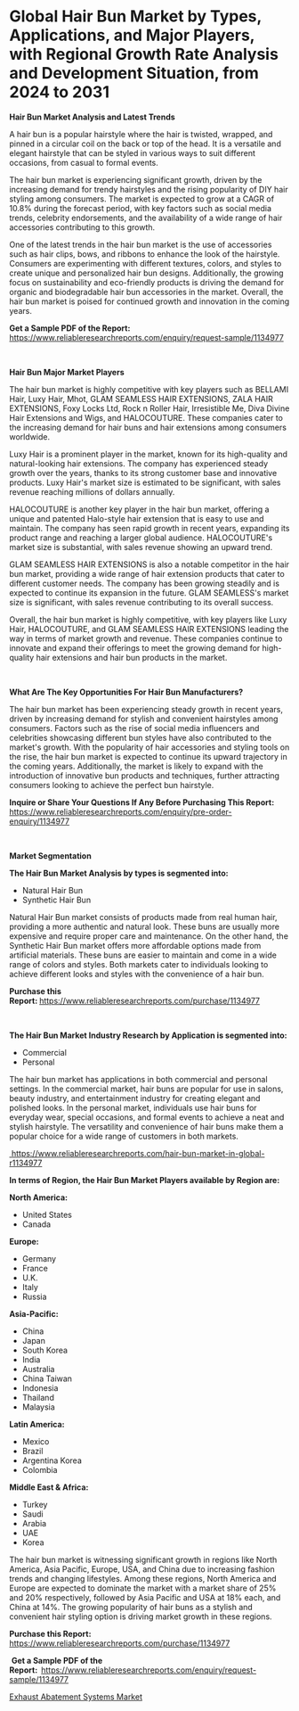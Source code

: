 <p><h1>Global Hair Bun Market by Types, Applications, and Major Players, with Regional Growth Rate Analysis and Development Situation, from 2024 to 2031</h1></p><p><strong>Hair Bun Market Analysis and Latest Trends</strong></p>
<p><p>A hair bun is a popular hairstyle where the hair is twisted, wrapped, and pinned in a circular coil on the back or top of the head. It is a versatile and elegant hairstyle that can be styled in various ways to suit different occasions, from casual to formal events.</p><p>The hair bun market is experiencing significant growth, driven by the increasing demand for trendy hairstyles and the rising popularity of DIY hair styling among consumers. The market is expected to grow at a CAGR of 10.8% during the forecast period, with key factors such as social media trends, celebrity endorsements, and the availability of a wide range of hair accessories contributing to this growth.</p><p>One of the latest trends in the hair bun market is the use of accessories such as hair clips, bows, and ribbons to enhance the look of the hairstyle. Consumers are experimenting with different textures, colors, and styles to create unique and personalized hair bun designs. Additionally, the growing focus on sustainability and eco-friendly products is driving the demand for organic and biodegradable hair bun accessories in the market. Overall, the hair bun market is poised for continued growth and innovation in the coming years.</p></p>
<p><strong>Get a Sample PDF of the Report:&nbsp;</strong> <a href="https://www.reliableresearchreports.com/enquiry/request-sample/1134977">https://www.reliableresearchreports.com/enquiry/request-sample/1134977</a></p>
<p>&nbsp;</p>
<p><strong>Hair Bun Major Market Players</strong></p>
<p><p>The hair bun market is highly competitive with key players such as BELLAMI Hair, Luxy Hair, Mhot, GLAM SEAMLESS HAIR EXTENSIONS, ZALA HAIR EXTENSIONS, Foxy Locks Ltd, Rock n Roller Hair, Irresistible Me, Diva Divine Hair Extensions and Wigs, and HALOCOUTURE. These companies cater to the increasing demand for hair buns and hair extensions among consumers worldwide.</p><p>Luxy Hair is a prominent player in the market, known for its high-quality and natural-looking hair extensions. The company has experienced steady growth over the years, thanks to its strong customer base and innovative products. Luxy Hair's market size is estimated to be significant, with sales revenue reaching millions of dollars annually.</p><p>HALOCOUTURE is another key player in the hair bun market, offering a unique and patented Halo-style hair extension that is easy to use and maintain. The company has seen rapid growth in recent years, expanding its product range and reaching a larger global audience. HALOCOUTURE's market size is substantial, with sales revenue showing an upward trend.</p><p>GLAM SEAMLESS HAIR EXTENSIONS is also a notable competitor in the hair bun market, providing a wide range of hair extension products that cater to different customer needs. The company has been growing steadily and is expected to continue its expansion in the future. GLAM SEAMLESS's market size is significant, with sales revenue contributing to its overall success.</p><p>Overall, the hair bun market is highly competitive, with key players like Luxy Hair, HALOCOUTURE, and GLAM SEAMLESS HAIR EXTENSIONS leading the way in terms of market growth and revenue. These companies continue to innovate and expand their offerings to meet the growing demand for high-quality hair extensions and hair bun products in the market.</p></p>
<p>&nbsp;</p>
<p><strong>What Are The Key Opportunities For Hair Bun Manufacturers?</strong></p>
<p><p>The hair bun market has been experiencing steady growth in recent years, driven by increasing demand for stylish and convenient hairstyles among consumers. Factors such as the rise of social media influencers and celebrities showcasing different bun styles have also contributed to the market's growth. With the popularity of hair accessories and styling tools on the rise, the hair bun market is expected to continue its upward trajectory in the coming years. Additionally, the market is likely to expand with the introduction of innovative bun products and techniques, further attracting consumers looking to achieve the perfect bun hairstyle.</p></p>
<p><strong>Inquire or Share Your Questions If Any Before Purchasing This Report:</strong> <a href="https://www.reliableresearchreports.com/enquiry/pre-order-enquiry/1134977">https://www.reliableresearchreports.com/enquiry/pre-order-enquiry/1134977</a></p>
<p>&nbsp;</p>
<p><strong>Market Segmentation</strong></p>
<p><strong>The Hair Bun Market Analysis by types is segmented into:</strong></p>
<p><ul><li>Natural Hair Bun</li><li>Synthetic Hair Bun</li></ul></p>
<p><p>Natural Hair Bun market consists of products made from real human hair, providing a more authentic and natural look. These buns are usually more expensive and require proper care and maintenance. On the other hand, the Synthetic Hair Bun market offers more affordable options made from artificial materials. These buns are easier to maintain and come in a wide range of colors and styles. Both markets cater to individuals looking to achieve different looks and styles with the convenience of a hair bun.</p></p>
<p><strong>Purchase this Report:&nbsp;</strong><a href="https://www.reliableresearchreports.com/purchase/1134977">https://www.reliableresearchreports.com/purchase/1134977</a></p>
<p>&nbsp;</p>
<p><strong>The Hair Bun Market Industry Research by Application is segmented into:</strong></p>
<p><ul><li>Commercial</li><li>Personal</li></ul></p>
<p><p>The hair bun market has applications in both commercial and personal settings. In the commercial market, hair buns are popular for use in salons, beauty industry, and entertainment industry for creating elegant and polished looks. In the personal market, individuals use hair buns for everyday wear, special occasions, and formal events to achieve a neat and stylish hairstyle. The versatility and convenience of hair buns make them a popular choice for a wide range of customers in both markets.</p></p>
<p><a href="https://www.reliableresearchreports.com/hair-bun-market-in-global-r1134977">&nbsp;https://www.reliableresearchreports.com/hair-bun-market-in-global-r1134977</a></p>
<p><strong>In terms of Region, the Hair Bun Market Players available by Region are:</strong></p>
<p>
    <p> <strong> North America: </strong>
        <ul>
            <li>United States</li>
            <li>Canada</li>
        </ul>
        </p> 
    <p> <strong> Europe: </strong>
        <ul>
            <li>Germany</li>
            <li>France</li>
            <li>U.K.</li>
            <li>Italy</li>
            <li>Russia</li>
        </ul>
        </p> 
    <p> <strong> Asia-Pacific: </strong>
        <ul>
            <li>China</li>
            <li>Japan</li>
            <li>South Korea</li>
            <li>India</li>
            <li>Australia</li>
            <li>China Taiwan</li>
            <li>Indonesia</li>
            <li>Thailand</li>
            <li>Malaysia</li>
        </ul>
        </p> 
    <p> <strong> Latin America: </strong>
        <ul>
            <li>Mexico</li>
            <li>Brazil</li>
            <li>Argentina Korea</li>
            <li>Colombia</li>
        </ul>
        </p> 
    <p> <strong> Middle East & Africa: </strong>
        <ul>
            <li>Turkey</li>
            <li>Saudi</li>
            <li>Arabia</li>
            <li>UAE</li>
            <li>Korea</li>
        </ul>
    </p>
    </p>
<p><p>The hair bun market is witnessing significant growth in regions like North America, Asia Pacific, Europe, USA, and China due to increasing fashion trends and changing lifestyles. Among these regions, North America and Europe are expected to dominate the market with a market share of 25% and 20% respectively, followed by Asia Pacific and USA at 18% each, and China at 14%. The growing popularity of hair buns as a stylish and convenient hair styling option is driving market growth in these regions.</p></p>
<p><strong>Purchase this Report: </strong><a href="https://www.reliableresearchreports.com/purchase/1134977">https://www.reliableresearchreports.com/purchase/1134977</a></p>
<p>&nbsp;<strong>Get a Sample PDF of the Report:&nbsp;&nbsp;</strong><a href="https://www.reliableresearchreports.com/enquiry/request-sample/1134977">https://www.reliableresearchreports.com/enquiry/request-sample/1134977</a></p>
<p><strong></strong></p>
<p><p><a href="https://view.publitas.com/reportprime-1/exhaust-abatement-systems-market-growth-outlook-from-2024-to-2031-and-it-is-projecting-at-9-2-cagr-with-markets-trends-analysis-by-application-regional-outlook-and-revenue/">Exhaust Abatement Systems Market</a></p></p>